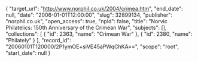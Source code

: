 {
  "target_url": "http://www.norphil.co.uk/2004/crimea.htm", 
  "end_date": null, 
  "date": "2006-01-01T12:00:00", 
  "slug": 32899134, 
  "publisher": "norphil.co.uk", 
  "open_access": true, 
  "npld": false, 
  "title": "Norvic Philatelics: 150th Anniversary of the Crimean War", 
  "subjects": [], 
  "collections": [
    {
      "id": 2363, 
      "name": "Crimean War"
    }, 
    {
      "id": 2380, 
      "name": "Philately"
    }
  ], 
  "record_id": "20060101T120000/2P1ymOE+siVE45aPWqChKA==", 
  "scope": "root", 
  "start_date": null
}

